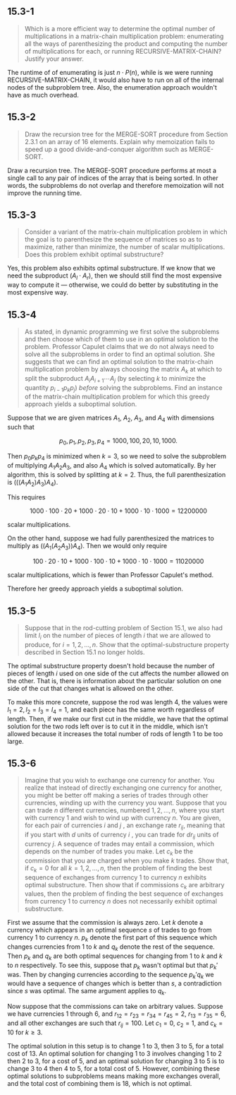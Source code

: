 ## 15.3-1

> Which is a more efficient way to determine the optimal number of multiplications in a matrix-chain multiplication problem: enumerating all the ways of parenthesizing the product and computing the number of multiplications for each, or running $\text{RECURSIVE-MATRIX-CHAIN}$? Justify your answer.

The runtime of of enumerating is just $n \cdot P(n)$, while is we were running $\text{RECURSIVE-MATRIX-CHAIN}$, it would also have to run on all of the internal nodes of the subproblem tree. Also, the enumeration approach wouldn't have as much overhead.

## 15.3-2

> Draw the recursion tree for the $\text{MERGE-SORT}$ procedure from Section 2.3.1 on an array of $16$ elements. Explain why memoization fails to speed up a good divide-and-conquer algorithm such as $\text{MERGE-SORT}$.

Draw a recursion tree. The $\text{MERGE-SORT}$ procedure performs at most a single call to any pair of indices of the array that is being sorted. In other words, the subproblems do not overlap and therefore memoization will not improve the running time.

## 15.3-3

> Consider a variant of the matrix-chain multiplication problem in which the goal is to parenthesize the sequence of matrices so as to maximize, rather than minimize, the number of scalar multiplications. Does this problem exhibit optimal substructure?

Yes, this problem also exhibits optimal substructure. If we know that we need the subproduct $(A_l \cdot A_r)$, then we should still find the most expensive way to compute it — otherwise, we could do better by substituting in the most expensive way.

## 15.3-4

> As stated, in dynamic programming we first solve the subproblems and then choose which of them to use in an optimal solution to the problem. Professor Capulet claims that we do not always need to solve all the subproblems in order to find an optimal solution. She suggests that we can find an optimal solution to the matrix-chain multiplication problem by always choosing the matrix $A_k$ at which to split the subproduct $A_i A_{i + 1} \cdots A_j$ (by selecting $k$ to minimize the quantity $p_{i - 1} p_k p_j$) _before_ solving the subproblems. Find an instance of the matrix-chain multiplication problem for which this greedy approach yields a suboptimal solution.

Suppose that we are given matrices $A_1$, $A_2$, $A_3$, and $A_4$ with dimensions such that

$$p_0, p_1, p_2, p_3, p_4 = 1000, 100, 20, 10, 1000.$$

Then $p_0 p_k p_4$ is minimized when $k = 3$, so we need to solve the subproblem of multiplying $A_1 A_2 A_3$, and also $A_4$ which is solved automatically. By her algorithm, this is solved by splitting at $k = 2$. Thus, the full parenthesization is $(((A_1A_2)A_3)A_4)$.

This requires

$$1000 \cdot 100 \cdot 20 + 1000 \cdot 20 \cdot 10 + 1000 \cdot 10 \cdot 1000 = 12200000$$

scalar multiplications.

On the other hand, suppose we had fully parenthesized the matrices to multiply as $((A_1(A_2A_3))A_4)$. Then we would only require

$$100 \cdot 20 \cdot 10 + 1000 \cdot 100 \cdot 10 + 1000 \cdot 10 \cdot 1000 = 11020000$$

scalar multiplications, which is fewer than Professor Capulet's method.

Therefore her greedy approach yields a suboptimal solution.

## 15.3-5

> Suppose that in the rod-cutting problem of Section 15.1, we also had limit $l_i$ on the number of pieces of length $i$ that we are allowed to produce, for $i = 1, 2, \ldots, n$. Show that the optimal-substructure property described in Section 15.1 no longer holds.

The optimal substructure property doesn't hold because the number of pieces of length $i$ used on one side of the cut affects the number allowed on the other. That is, there is information about the particular solution on one side of the cut that changes what is allowed on the other.

To make this more concrete, suppose the rod was length $4$, the values were $l_1 = 2, l_2 = l_3 = l_4 = 1$, and each piece has the same worth regardless of length. Then, if we make our first cut in the middle, we have that the optimal solution for the two rods left over is to cut it in the middle, which isn't allowed because it increases the total number of rods of length $1$ to be too large.

## 15.3-6

> Imagine that you wish to exchange one currency for another. You realize that instead of directly exchanging one currency for another, you might be better off making a series of trades through other currencies, winding up with the currency you want. Suppose that you can trade $n$ different currencies, numbered $1, 2, \ldots, n$, where you start with currency $1$ and wish to wind up with currency $n$. You are given, for each pair of currencies $i$ and $j$ , an exchange rate $r_{ij}$, meaning that if you start with $d$ units of currency $i$ , you can trade for $dr_{ij}$ units of currency $j$. A sequence of trades may entail a commission, which depends on the number of trades you make. Let $c_k$ be the commission that you are charged when you make $k$ trades. Show that, if $c_k = 0$ for all $k = 1, 2, \ldots, n$, then the problem of finding the best sequence of exchanges from currency $1$ to currency $n$ exhibits optimal substructure. Then show that if commissions $c_k$ are arbitrary values, then the problem of finding the best sequence of exchanges from currency $1$ to currency $n$ does not necessarily exhibit optimal substructure.

First we assume that the commission is always zero. Let $k$ denote a currency which appears in an optimal sequence $s$ of trades to go from currency $1$ to currency $n$. $p_k$ denote the first part of this sequence which changes currencies from $1$ to $k$ and $q_k$ denote the rest of the sequence. Then $p_k$ and $q_k$ are both optimal sequences for changing from $1$ to $k$ and $k$ to $n$ respectively. To see this, suppose that $p_k$ wasn't optimal but that $p_k'$ was. Then by changing currencies according to the sequence $p_k'q_k$ we would have a sequence of changes which is better than $s$, a contradiction since $s$ was optimal. The same argument applies to $q_k$.

Now suppose that the commissions can take on arbitrary values. Suppose we have currencies $1$ through $6$, and $r_{12} = r_{23} = r_{34} = r_{45} = 2$, $r_{13} = r_{35} = 6$, and all other exchanges are such that $r_{ij} = 100$. Let $c_1 = 0$, $c_2 = 1$, and $c_k = 10$ for $k \ge 3$.

The optimal solution in this setup is to change $1$ to $3$, then $3$ to $5$, for a total cost of $13$. An optimal solution for changing $1$ to $3$ involves changing $1$ to $2$ then $2$ to $3$, for a cost of $5$, and an optimal solution for changing $3$ to $5$ is to change $3$ to $4$ then $4$ to $5$, for a total cost of $5$. However, combining these optimal solutions to subproblems means making more exchanges overall, and the total cost of combining them is $18$, which is not optimal.
